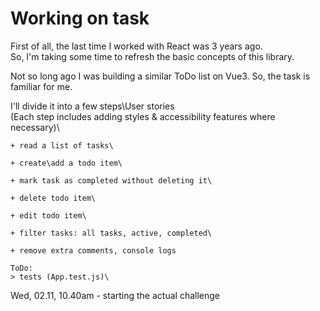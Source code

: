 # Working on task

First of all, the last time I worked with React was 3 years ago.\
So, I'm taking some time to refresh the basic concepts of this library.

Not so long ago I was building a similar ToDo list on Vue3. So, the task is familiar for me.

I'll divide it into a few steps\User stories\
(Each step includes adding styles & accessibility features where necessary)\

	+ read a list of tasks\

	+ create\add a todo item\

	+ mark task as completed without deleting it\

	+ delete todo item\

	+ edit todo item\	

	+ filter tasks: all tasks, active, completed\
    
    + remove extra comments, console logs

    ToDo:
	> tests (App.test.js)\

Wed, 02.11, 10.40am - starting the actual challenge
	

